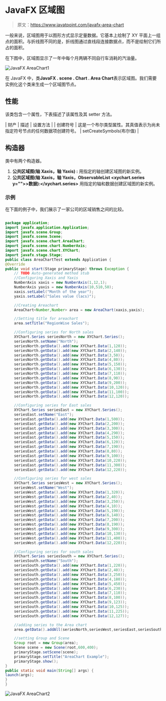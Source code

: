 # JavaFX 区域图

> 原文：<https://www.javatpoint.com/javafx-area-chart>

一般来说，区域图用于以图形方式显示定量数据。它基本上绘制了 XY 平面上一组点的面积。与折线图不同的是，折线图通过直线段连接数据点，而不是绘制它们所占的面积。

在下图中，区域图显示了一年中每个月两辆不同自行车消耗的汽油量。

![JavaFX AreaChart1](../img/2b9bb2a903468f981f48f9960a2016c3.png)

在 JavaFX 中，类**JavaFX . scene . Chart . Area Chart**表示区域图。我们需要实例化这个类来生成一个区域图节点。

## 性能

该类包含一个属性，下表描述了该属性及其 setter 方法。

| 财产 | 描述 | 设置方法 |
| 创建符号 | 这是一个布尔类型属性。其真值表示为尚未指定符号节点的任何数据项创建符号。 | setCreateSymbols(布尔值) |

## 构造器

类中有两个构造器。

1.  **公共区域图(轴 <x>Xaxis，轴 <y>Yaxis) :</y></x>** 用指定的轴创建区域图的新实例。
2.  **公共区域图(轴 <x>Xaxis，轴 <y>Yaxis，ObservableList <xychart.series y="">>数据):</xychart.series></y></x>** 用指定的轴和数据创建区域图的新实例。

### 示例

在下面的例子中，我们展示了一家公司的区域销售之间的比较。

```java

package application;
import javafx.application.Application;
import javafx.scene.Group;
import javafx.scene.Scene;
import javafx.scene.chart.AreaChart;
import javafx.scene.chart.NumberAxis;
import javafx.scene.chart.XYChart;
import javafx.stage.Stage;
public class AreaChartTest extends Application {
@Override
public void start(Stage primaryStage) throws Exception {
	// TODO Auto-generated method stub
	//Configuring Xaxis and Yaxis
	NumberAxis xaxis = new NumberAxis(1,12,1);
	NumberAxis yaxis = new NumberAxis(10,510,50);
	xaxis.setLabel("Month of the year");
	yaxis.setLabel("Sales value (lacs)");

	//Creating Areachart
	AreaChart<Number,Number> area = new AreaChart(xaxis,yaxis);

	//Setting title for areachart 
	area.setTitle("RegionWise Sales");

	//Configuring series for North sales 
	XYChart.Series seriesNorth = new XYChart.Series();
	seriesNorth.setName("North");
	seriesNorth.getData().add(new XYChart.Data(1,120));
	seriesNorth.getData().add(new XYChart.Data(2,140));
	seriesNorth.getData().add(new XYChart.Data(3,50));
	seriesNorth.getData().add(new XYChart.Data(4,80));
	seriesNorth.getData().add(new XYChart.Data(5,150));
	seriesNorth.getData().add(new XYChart.Data(6,130));
	seriesNorth.getData().add(new XYChart.Data(7,110));
	seriesNorth.getData().add(new XYChart.Data(8,90));
	seriesNorth.getData().add(new XYChart.Data(9,200));
	seriesNorth.getData().add(new XYChart.Data(10,120));
	seriesNorth.getData().add(new XYChart.Data(11,100));
	seriesNorth.getData().add(new XYChart.Data(12,120));

	//Configuring series for East sales 
	XYChart.Series seriesEast = new XYChart.Series();
	seriesEast.setName("East");
	seriesEast.getData().add(new XYChart.Data(1,500));
	seriesEast.getData().add(new XYChart.Data(2,200));
	seriesEast.getData().add(new XYChart.Data(3,300));
	seriesEast.getData().add(new XYChart.Data(4,290));
	seriesEast.getData().add(new XYChart.Data(5,150));
	seriesEast.getData().add(new XYChart.Data(6,120));
	seriesEast.getData().add(new XYChart.Data(7,190));
	seriesEast.getData().add(new XYChart.Data(8,80));
	seriesEast.getData().add(new XYChart.Data(9,100));
	seriesEast.getData().add(new XYChart.Data(10,220));
	seriesEast.getData().add(new XYChart.Data(11,300));
	seriesEast.getData().add(new XYChart.Data(12,220));

	//Configuring series for west sales 
	XYChart.Series seriesWest = new XYChart.Series();
	seriesWest.setName("West");
	seriesWest.getData().add(new XYChart.Data(1,320));
	seriesWest.getData().add(new XYChart.Data(2,40));
	seriesWest.getData().add(new XYChart.Data(3,250));
	seriesWest.getData().add(new XYChart.Data(4,10));
	seriesWest.getData().add(new XYChart.Data(5,190));
	seriesWest.getData().add(new XYChart.Data(6,140));
	seriesWest.getData().add(new XYChart.Data(7,200));
	seriesWest.getData().add(new XYChart.Data(8,190));
	seriesWest.getData().add(new XYChart.Data(9,300));
	seriesWest.getData().add(new XYChart.Data(10,130));
	seriesWest.getData().add(new XYChart.Data(11,400));
	seriesWest.getData().add(new XYChart.Data(12,220));

	//Configuring series for south sales
	XYChart.Series seriesSouth = new XYChart.Series();
	seriesSouth.setName("South");
	seriesSouth.getData().add(new XYChart.Data(1,220));
	seriesSouth.getData().add(new XYChart.Data(2,40));
	seriesSouth.getData().add(new XYChart.Data(3,250));
	seriesSouth.getData().add(new XYChart.Data(4,180));
	seriesSouth.getData().add(new XYChart.Data(5,450));
	seriesSouth.getData().add(new XYChart.Data(6,230));
	seriesSouth.getData().add(new XYChart.Data(7,110));
	seriesSouth.getData().add(new XYChart.Data(8,100));
	seriesSouth.getData().add(new XYChart.Data(9,123));
	seriesSouth.getData().add(new XYChart.Data(10,125));
	seriesSouth.getData().add(new XYChart.Data(11,225));
	seriesSouth.getData().add(new XYChart.Data(12,127));

	//adding series to the Area chart 
	area.getData().addAll(seriesNorth,seriesWest,seriesEast,seriesSouth);

	//setting Group and Scene 
	Group root = new Group(area);
	Scene scene = new Scene(root,600,400);
	primaryStage.setScene(scene);
	primaryStage.setTitle("AreaChart Example");
	primaryStage.show();
}
public static void main(String[] args) {
launch(args);	
}
}

```

![JavaFX AreaChart2](../img/70b88b9399bda48dfcef3f8ab2abd01f.png)